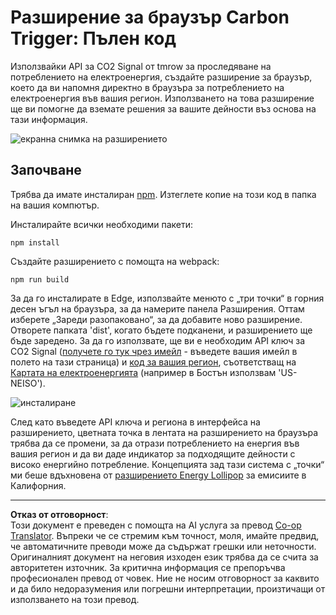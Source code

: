 <!--
CO_OP_TRANSLATOR_METADATA:
{
  "original_hash": "cbaf73f94a9ab4c680a10ef871e92948",
  "translation_date": "2025-08-28T07:49:04+00:00",
  "source_file": "5-browser-extension/solution/translation/README.es.md",
  "language_code": "bg"
}
-->
# Разширение за браузър Carbon Trigger: Пълен код

Използвайки API за CO2 Signal от tmrow за проследяване на потреблението на електроенергия, създайте разширение за браузър, което да ви напомня директно в браузъра за потреблението на електроенергия във вашия регион. Използването на това разширение ще ви помогне да вземате решения за вашите дейности въз основа на тази информация.

![екранна снимка на разширението](../../../../../translated_images/extension-screenshot.352c4c3ba54e4041ad2f6af749d562cc5705f527b5826efd53d11c3528f5ae45.bg.png)

## Започване

Трябва да имате инсталиран [npm](https://npmjs.com). Изтеглете копие на този код в папка на вашия компютър.

Инсталирайте всички необходими пакети:

```
npm install
```

Създайте разширението с помощта на webpack:

```
npm run build
```

За да го инсталирате в Edge, използвайте менюто с „три точки“ в горния десен ъгъл на браузъра, за да намерите панела Разширения. Оттам изберете „Зареди разопаковано“, за да добавите ново разширение. Отворете папката 'dist', когато бъдете подканени, и разширението ще бъде заредено. За да го използвате, ще ви е необходим API ключ за CO2 Signal ([получете го тук чрез имейл](https://www.co2signal.com/) - въведете вашия имейл в полето на тази страница) и [код за вашия регион](http://api.electricitymap.org/v3/zones), съответстващ на [Картата на електроенергията](https://www.electricitymap.org/map) (например в Бостън използвам 'US-NEISO').

![инсталиране](../../../../../translated_images/install-on-edge.8bd0ee3ca7dcda1c5334b5195603a43c864e3b38d088b03d57376d25e77b9459.bg.png)

След като въведете API ключа и региона в интерфейса на разширението, цветната точка в лентата на разширението на браузъра трябва да се промени, за да отрази потреблението на енергия във вашия регион и да ви даде индикатор за подходящите дейности с високо енергийно потребление. Концепцията зад тази система с „точки“ ми беше вдъхновена от [разширението Energy Lollipop](https://energylollipop.com/) за емисиите в Калифорния.

---

**Отказ от отговорност**:  
Този документ е преведен с помощта на AI услуга за превод [Co-op Translator](https://github.com/Azure/co-op-translator). Въпреки че се стремим към точност, моля, имайте предвид, че автоматичните преводи може да съдържат грешки или неточности. Оригиналният документ на неговия изходен език трябва да се счита за авторитетен източник. За критична информация се препоръчва професионален превод от човек. Ние не носим отговорност за каквито и да било недоразумения или погрешни интерпретации, произтичащи от използването на този превод.
